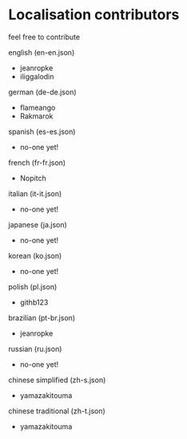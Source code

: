 # Localisation contributors

feel free to contribute

english (en-en.json)
  - jeanropke
  - iliggalodin
  
german (de-de.json)
  - flameango
  - Rakmarok
  
spanish (es-es.json)
  - no-one yet!
  
french (fr-fr.json)
  - Nopitch
  
italian (it-it.json)
  - no-one yet!
  
japanese (ja.json)
  - no-one yet!
  
korean (ko.json)
  - no-one yet!
  
polish (pl.json)
  - githb123
  
brazilian (pt-br.json)
  - jeanropke
  
russian (ru.json)
  - no-one yet!
  
chinese simplified (zh-s.json)
  - yamazakitouma
  
chinese traditional (zh-t.json)
  - yamazakitouma
  
